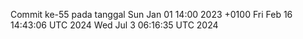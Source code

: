 Commit ke-55 pada tanggal Sun Jan 01 14:00 2023 +0100
Fri Feb 16 14:43:06 UTC 2024
Wed Jul  3 06:16:35 UTC 2024
